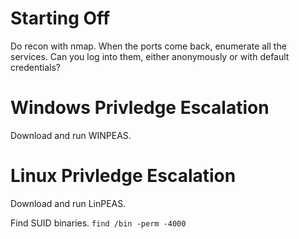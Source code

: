 # Starting Off

Do recon with nmap. When the ports come back, enumerate all the services. Can you log into them, either anonymously or with default credentials?

# Windows Privledge Escalation

Download and run WINPEAS.
# Linux Privledge Escalation

Download and run LinPEAS.

Find SUID binaries.
```find /bin -perm -4000```